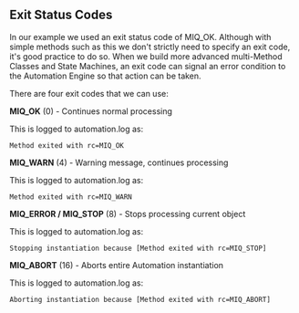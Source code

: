 ## Exit Status Codes

In our example we used an exit status code of MIQ_OK. Although with simple methods such as this we don't strictly need to specify an exit code, it's good practice to do so. When we build more advanced multi-Method Classes and State Machines, an exit code can signal an error condition to the Automation Engine so that action can be taken.

There are four exit codes that we can use:

**MIQ\_OK** (0) - Continues normal processing
This is logged to automation.log as:

```Method exited with rc=MIQ_OK
```**MIQ\_WARN** (4) - Warning message, continues processing 

This is logged to automation.log as:

```
Method exited with rc=MIQ_WARN
```**MIQ\_ERROR / MIQ\_STOP** (8) - Stops processing current object
This is logged to automation.log as:

```Stopping instantiation because [Method exited with rc=MIQ_STOP]
```**MIQ\_ABORT** (16) - Aborts entire Automation instantiation
This is logged to automation.log as:

```Aborting instantiation because [Method exited with rc=MIQ_ABORT]
```
